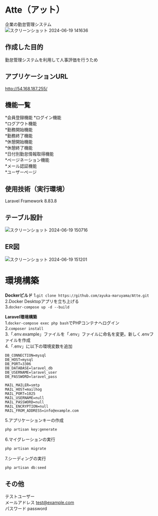 # Atte（アット）
企業の勤怠管理システム  
![スクリーンショット 2024-06-19 141636](https://github.com/ayuka-maruyama/Atte/assets/155651611/86686fdd-fbbe-4d98-8105-684f6dc3ba17)  
  

## 作成した目的
勤怠管理システムを利用して人事評価を行うため  
  

## アプリケーションURL  
http://54.168.187.255/  
  

## 機能一覧
*会員登録機能 
*ログイン機能  
*ログアウト機能  
*勤務開始機能  
*勤務終了機能  
*休憩開始機能  
*休憩終了機能  
*日付別勤怠情報取得機能  
*ページネーション機能  
*メール認証機能  
*ユーザーページ    
  

## 使用技術（実行環境）  
Laravel Framework 8.83.8  
  

## テーブル設計  
![スクリーンショット 2024-06-19 150716](https://github.com/ayuka-maruyama/Atte/assets/155651611/47818cae-9358-496e-9bd1-a84d13ed342c)  
  

## ER図  
![スクリーンショット 2024-06-19 151201](https://github.com/ayuka-maruyama/Atte/assets/155651611/e8ab0c04-b5da-4e92-9fd6-e735de944f66)
  

# 環境構築  
**Dockerビルド**
1.`git clone https://github.com/ayuka-maruyama/Atte.git`  
2.Docker Desktopアプリを立ち上げる  
3.`docker-compose up -d --build`  
  
**Laravel環境構築**  
1.`docker-compose exec php bash`でPHPコンテナへログイン  
2.`composer install`  
3.「.env.example」ファイルを「.env」ファイルに命名を変更。新しく.envファイルを作成  
4.「.env」に以下の環境変数を追加  
```text
DB_CONNECTION=mysql
DB_HOST=mysql  
DB_PORT=3306  
DB_DATABASE=laravel_db  
DB_USERNAME=laravel_user  
DB_PASSWORD=laravel_pass

MAIL_MAILER=smtp
MAIL_HOST=mailhog
MAIL_PORT=1025
MAIL_USERNAME=null
MAIL_PASSWORD=null
MAIL_ENCRYPTION=null
MAIL_FROM_ADDRESS=info@example.com

```
5.アプリケーションキーの作成  
``` bash
php artisan key:generate
```

6.マイグレーションの実行  
``` bash
php artisan migrate
```
  
7.シーディングの実行  
``` bash
php artisan db:seed
```  
  
  
## その他
テストユーザー  
メールアドレス test@example.com  
パスワード password  
